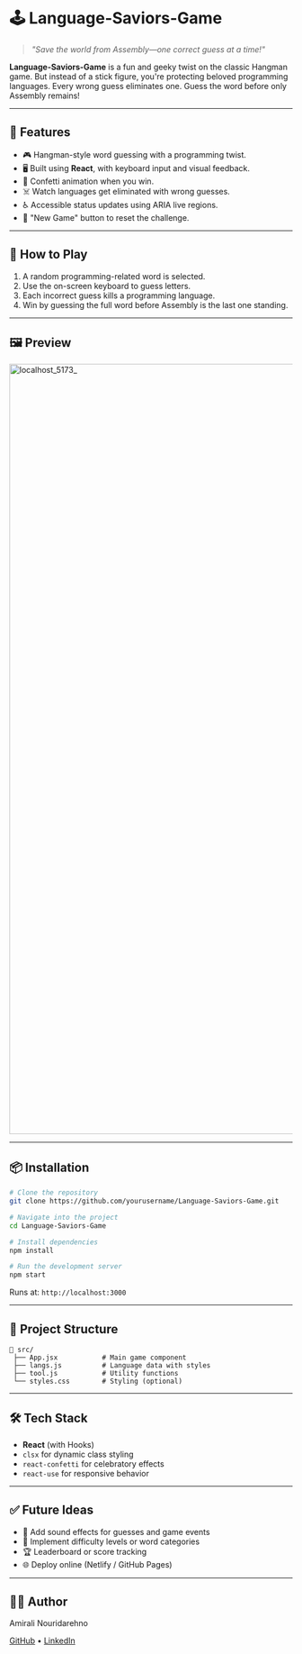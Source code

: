 # 🕹️ Language-Saviors-Game

> *"Save the world from Assembly—one correct guess at a time!"*

**Language-Saviors-Game** is a fun and geeky twist on the classic Hangman game. But instead of a stick figure, you're protecting beloved programming languages. Every wrong guess eliminates one. Guess the word before only Assembly remains!

---

## 🚀 Features

* 🎮 Hangman-style word guessing with a programming twist.
* 🖥️ Built using **React**, with keyboard input and visual feedback.
* 🌈 Confetti animation when you win.
* ☠️ Watch languages get eliminated with wrong guesses.
* ♿ Accessible status updates using ARIA live regions.
* 🔁 "New Game" button to reset the challenge.

---

## 🧠 How to Play

1. A random programming-related word is selected.
2. Use the on-screen keyboard to guess letters.
3. Each incorrect guess kills a programming language.
4. Win by guessing the full word before Assembly is the last one standing.

---

## 🖼️ Preview

<img width="1762" height="1368" alt="localhost_5173_" src="https://github.com/user-attachments/assets/21485c7f-91b9-4c26-ae3c-7313002793dd" />

---

## 📦 Installation

```bash
# Clone the repository
git clone https://github.com/yourusername/Language-Saviors-Game.git

# Navigate into the project
cd Language-Saviors-Game

# Install dependencies
npm install

# Run the development server
npm start
```

Runs at: `http://localhost:3000`

---

## 📁 Project Structure

```
📁 src/
 ├── App.jsx           # Main game component
 ├── langs.js          # Language data with styles
 ├── tool.js           # Utility functions
 └── styles.css        # Styling (optional)
```

---

## 🛠️ Tech Stack

* **React** (with Hooks)
* `clsx` for dynamic class styling
* `react-confetti` for celebratory effects
* `react-use` for responsive behavior

---

## ✅ Future Ideas

* 🎵 Add sound effects for guesses and game events
* 🧠 Implement difficulty levels or word categories
* 🏆 Leaderboard or score tracking
* 🌐 Deploy online (Netlify / GitHub Pages)

---

## 🧑‍💻 Author

Amirali Nouridarehno

[GitHub](https://github.com/Amirnr43) • [LinkedIn](https://www.linkedin.com/in/amirali-nouri-48b461340/)
